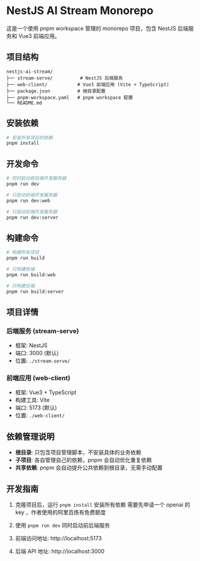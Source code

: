 # NestJS AI Stream Monorepo

这是一个使用 pnpm workspace 管理的 monorepo 项目，包含 NestJS 后端服务和 Vue3 前端应用。

## 项目结构

```
nestjs-ai-stream/
├── stream-serve/          # NestJS 后端服务
├── web-client/           # Vue3 前端应用 (Vite + TypeScript)
├── package.json          # 根目录配置
├── pnpm-workspace.yaml   # pnpm workspace 配置
└── README.md
```

## 安装依赖

```bash
# 安装所有项目的依赖
pnpm install
```

## 开发命令

```bash
# 同时启动前后端开发服务器
pnpm run dev

# 只启动前端开发服务器
pnpm run dev:web

# 只启动后端开发服务器
pnpm run dev:server
```

## 构建命令

```bash
# 构建所有项目
pnpm run build

# 只构建前端
pnpm run build:web

# 只构建后端
pnpm run build:server
```

## 项目详情

### 后端服务 (stream-serve)

- 框架: NestJS
- 端口: 3000 (默认)
- 位置: `./stream-serve/`

### 前端应用 (web-client)

- 框架: Vue3 + TypeScript
- 构建工具: Vite
- 端口: 5173 (默认)
- 位置: `./web-client/`

## 依赖管理说明

- **根目录**: 只包含项目管理脚本，不安装具体的业务依赖
- **子项目**: 各自管理自己的依赖，pnpm 会自动优化重复依赖
- **共享依赖**: pnpm 会自动提升公共依赖到根目录，无需手动配置

## 开发指南

1. 克隆项目后，运行 `pnpm install` 安装所有依赖
   需要先申请一个 openai 的 key ，作者使用的阿里百炼有免费额度
   <!-- 使用 `pnpm dev:server` 同时启动后端服务
   📝 测试页面: http://localhost:3000/test-stream.html -->

2. 使用 `pnpm run dev` 同时启动前后端服务
3. 前端访问地址: http://localhost:5173
4. 后端 API 地址: http://localhost:3000
